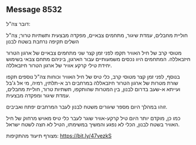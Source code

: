## Message 8532

דובר צה"ל:

חוליית מחבלים, עמדת שיגור, מתחמים צבאיים, מפקדה מבצעית ותשתיות טרור; צה"ל השלים תקיפה נרחבת בשטח לבנון

מטוסי קרב של חיל האוויר תקפו לפני זמן קצר שני מתחמים צבאיים של ארגון הטרור חיזבאללה. המתחמים היוו נכסים משמעותיים עבור הארגון, ביניהם מתחם צבאי בשימוש יחידת טילי קרקע אוויר של ארגון הטרור חיזבאללה.

בנוסף, לפני זמן קצר מטוסי קרב, כלי טיס של חיל האוויר וכוחות צה"ל נוספים תקפו שורת מטרות של ארגון הטרור חיזבאללה במרחבים רב א-תלתין, רמיה, מי אל ג'בל ועייתא א-שעב בדרום לבנון, בין המטרות שהותקפו, תשתיות טרור, חוליית מחבלים, עמדת שיגור ומפקדה מבצעית.

זוהו במהלך היום מספר שיגורים משטח לבנון לעבר המרחבים יפתח ואביבים.

כמו כן, מוקדם יותר היום טיל קרקע-אוויר שוגר לעבר כלי טיס מאויש מרחוק של חיל האוויר בשטח לבנון, הכלי לא נפגע והמשיך במשימתו, הטיל לא חצה לשטח ישראל.

מצורף תיעוד מהתקיפות: https://bit.ly/47vezkS

